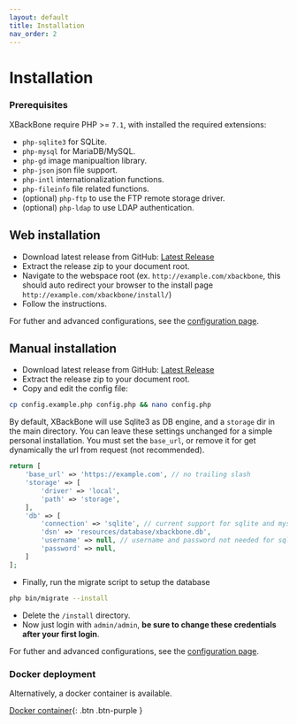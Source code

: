 ```yaml
---
layout: default
title: Installation
nav_order: 2
---
```


# Installation

### Prerequisites
XBackBone require PHP >= `7.1`, with installed the required extensions:
+ `php-sqlite3` for SQLite.
+ `php-mysql` for MariaDB/MySQL.
+ `php-gd` image manipualtion library.
+ `php-json` json file support.
+ `php-intl` internationalization functions.
+ `php-fileinfo` file related functions.
+ (optional) `php-ftp` to use the FTP remote storage driver.
+ (optional) `php-ldap` to use LDAP authentication.

## Web installation
+ Download latest release from GitHub: [Latest Release](https://github.com/SergiX44/XBackBone/releases/latest)
+ Extract the release zip to your document root.
+ Navigate to the webspace root (ex. `http://example.com/xbackbone`, this should auto redirect your browser to the install page `http://example.com/xbackbone/install/`)
+ Follow the instructions.

For futher and advanced configurations, see the [configuration page](configuration.md).

## Manual installation
+ Download latest release from GitHub: [Latest Release](https://github.com/SergiX44/XBackBone/releases/latest)
+ Extract the release zip to your document root.
+ Copy and edit the config file:
```sh
cp config.example.php config.php && nano config.php
```
By default, XBackBone will use Sqlite3 as DB engine, and a `storage` dir in the main directory. You can leave these settings unchanged for a simple personal installation.
You must set the `base_url`, or remove it for get dynamically the url from request (not recommended).

```php
return [
	'base_url' => 'https://example.com', // no trailing slash
	'storage' => [
		'driver' => 'local',
		'path' => 'storage',
	],
	'db' => [
		'connection' => 'sqlite', // current support for sqlite and mysql
		'dsn' => 'resources/database/xbackbone.db',
		'username' => null, // username and password not needed for sqlite
		'password' => null,
	]
];
```
+ Finally, run the migrate script to setup the database

```sh
php bin/migrate --install
```
+ Delete the `/install` directory.
+ Now just login with `admin/admin`, **be sure to change these credentials after your first login**.


For futher and advanced configurations, see the [configuration page](configuration.md).

### Docker deployment
Alternatively, a docker container is available.

[Docker container](https://hub.docker.com/r/pe46dro/xbackbone-docker){: .btn .btn-purple }
